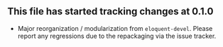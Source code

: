 ## This file has started tracking changes at 0.1.0

* Major reorganization / modularization from `eloquent-devel`. Please report
  any regressions due to the repackaging via the issue tracker.
